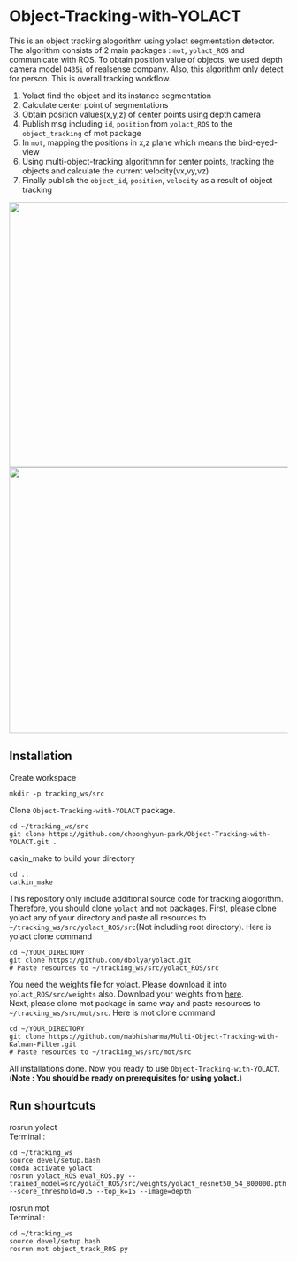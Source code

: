 # Object-Tracking-with-YOLACT
This is an object tracking alogorithm using yolact segmentation detector. The algorithm consists of 2 main packages : `mot`, `yolact_ROS` and communicate with ROS. To obtain position value of objects, we used depth camera model `D435i` of realsense company. Also, this algorithm only detect for person. This is overall tracking workflow.
1. Yolact find the object and its instance segmentation
2. Calculate center point of segmentations
3. Obtain position values(x,y,z) of center points using depth camera
4. Publish msg including `id`, `position` from `yolact_ROS` to the `object_tracking` of mot package
5. In `mot`, mapping the positions in x,z plane which means the bird-eyed-view
6. Using multi-object-tracking algorithmn for center points, tracking the objects and calculate the current velocity(vx,vy,vz)
7. Finally publish the `object_id`, `position`, `velocity` as a result of object tracking 

<img src = "https://user-images.githubusercontent.com/78340346/170453499-066a6601-f690-4bc3-9a71-6debc8962c33.png" width=640 height=480> 
<img src = "https://user-images.githubusercontent.com/78340346/170453504-63f05509-4b74-4953-b5af-d9297a352fd4.png" width=640 height=480>

## Installation
Create workspace
```Terminal
mkdir -p tracking_ws/src
```
Clone `Object-Tracking-with-YOLACT` package. 
```Terminal
cd ~/tracking_ws/src
git clone https://github.com/choonghyun-park/Object-Tracking-with-YOLACT.git .
```
cakin_make to build your directory
```Terminal
cd ..
catkin_make
```
This repository only include additional source code for tracking alogorithm. Therefore, you should clone `yolact` and `mot` packages.
First, please clone yolact any of your directory and paste all resources to `~/tracking_ws/src/yolact_ROS/src`(Not including root directory). Here is yolact clone command
```Terminal
cd ~/YOUR_DIRECTORY
git clone https://github.com/dbolya/yolact.git
# Paste resources to ~/tracking_ws/src/yolact_ROS/src
```
You need the weights file for yolact. Please download it into `yolact_ROS/src/weights` also. Download your weights from [here](https://github.com/dbolya/yolact). \
Next, please clone mot package in same way and paste resources to `~/tracking_ws/src/mot/src`. Here is mot clone command
```Terminal
cd ~/YOUR_DIRECTORY
git clone https://github.com/mabhisharma/Multi-Object-Tracking-with-Kalman-Filter.git
# Paste resources to ~/tracking_ws/src/mot/src
```
All installations done. Now you ready to use `Object-Tracking-with-YOLACT`. (**Note : You should be ready on prerequisites for using yolact.**)
## Run shourtcuts
rosrun yolact\
Terminal :
```Terminal
cd ~/tracking_ws
source devel/setup.bash
conda activate yolact
rosrun yolact_ROS eval_ROS.py --trained_model=src/yolact_ROS/src/weights/yolact_resnet50_54_800000.pth --score_threshold=0.5 --top_k=15 --image=depth
```
rosrun mot\
Terminal :
```
cd ~/tracking_ws
source devel/setup.bash
rosrun mot object_track_ROS.py 
```

